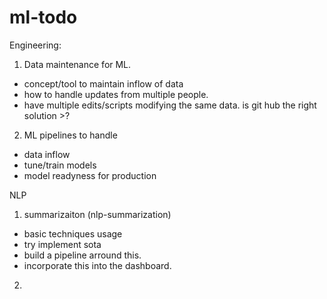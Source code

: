 # ml-todo


Engineering: 
1. Data maintenance for ML. 
  - concept/tool to maintain inflow of data
  - how to handle updates from multiple people. 
  - have multiple edits/scripts modifying the same data. is git hub the right solution >? 
  
2. ML pipelines to handle 
  - data inflow
  - tune/train models 
  - model readyness for production 
  

NLP 
1. summarizaiton (nlp-summarization)
  - basic techniques usage
  - try implement sota 
  - build a pipeline arround this. 
  - incorporate this into the dashboard. 
2. 




